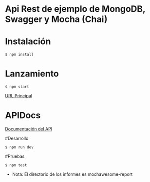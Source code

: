 # Api Rest de ejemplo de MongoDB, Swagger y Mocha (Chai)

# Instalación
```shell
$ npm install
```
# Lanzamiento
```shell
$ npm start
```
[URL Principal](http://localhost:3000/)
# APIDocs
[Documentación del API](http://localhost:3000/api-docs/)

#Desarrollo
```shell
$ npm run dev
```

#Pruebas
```shell
$ npm test
```
* Nota: El directorio de los informes es mochawesome-report
